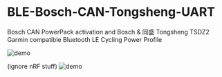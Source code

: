 # BLE-Bosch-CAN-Tongsheng-UART
Bosch CAN PowerPack activation and Bosch &amp; 同盛 Tongsheng TSDZ2 Garmin compatible Bluetooth LE Cycling Power Profile

![demo](https://cdn.discordapp.com/attachments/685285058176876575/999082098386288780/unknown.png)

(ignore nRF stuff)
![demo](https://cdn.discordapp.com/attachments/840291519712854067/995716127818793060/IMG_20220710_173914_edit_603179031364209.jpg)
